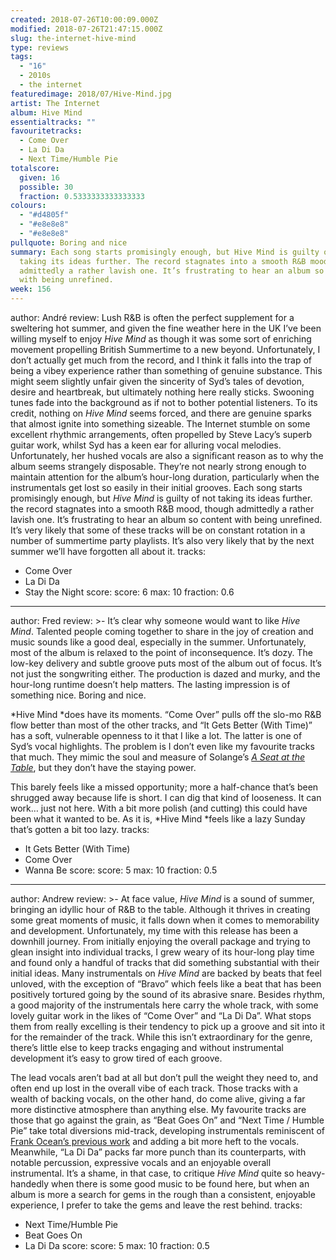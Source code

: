 ```yaml
---
created: 2018-07-26T10:00:09.000Z
modified: 2018-07-26T21:47:15.000Z
slug: the-internet-hive-mind
type: reviews
tags:
  - "16"
  - 2010s
  - the internet
featuredimage: 2018/07/Hive-Mind.jpg
artist: The Internet
album: Hive Mind
essentialtracks: ""
favouritetracks:
  - Come Over
  - La Di Da
  - Next Time/Humble Pie
totalscore:
  given: 16
  possible: 30
  fraction: 0.5333333333333333
colours:
  - "#d4805f"
  - "#e8e8e8"
  - "#e8e8e8"
pullquote: Boring and nice
summary: Each song starts promisingly enough, but Hive Mind is guilty of not
  taking its ideas further. The record stagnates into a smooth R&B mood, though
  admittedly a rather lavish one. It’s frustrating to hear an album so content
  with being unrefined.
week: 156
---
```

author: André
review: Lush R&B is often the perfect supplement for a sweltering hot summer,
  and given the fine weather here in the UK I’ve been willing myself to enjoy
  *Hive Mind* as though it was some sort of enriching movement propelling
  British Summertime to a new beyond. Unfortunately, I don’t actually get much
  from the record, and I think it falls into the trap of being a vibey
  experience rather than something of genuine substance. This might seem
  slightly unfair given the sincerity of Syd’s tales of devotion, desire and
  heartbreak, but ultimately nothing here really sticks. Swooning tunes fade
  into the background as if not to bother potential listeners. To its credit,
  nothing on *Hive Mind* seems forced, and there are genuine sparks that almost
  ignite into something sizeable. The Internet stumble on some excellent
  rhythmic arrangements, often propelled by Steve Lacy’s superb guitar work,
  whilst Syd has a keen ear for alluring vocal melodies. Unfortunately, her
  hushed vocals are also a significant reason as to why the album seems
  strangely disposable. They’re not nearly strong enough to maintain attention
  for the album’s hour-long duration, particularly when the instrumentals get
  lost so easily in their initial grooves. Each song starts promisingly enough,
  but *Hive Mind* is guilty of not taking its ideas further. the record
  stagnates into a smooth R&B mood, though admittedly a rather lavish one. It’s
  frustrating to hear an album so content with being unrefined. It’s very likely
  that some of these tracks will be on constant rotation in a number of
  summertime party playlists. It’s also very likely that by the next summer
  we’ll have forgotten all about it.
tracks:
  - Come Over
  - ­­La Di Da
  - ­­Stay the Night
score:
  score: 6
  max: 10
  fraction: 0.6
---
author: Fred
review: >-
  It’s clear why someone would want to like *Hive Mind*. Talented people coming
  together to share in the joy of creation and music sounds like a good deal,
  especially in the summer. Unfortunately, most of the album is relaxed to the
  point of inconsequence. It’s dozy. The low-key delivery and subtle groove puts
  most of the album out of focus. It’s not just the songwriting either. The
  production is dazed and murky, and the hour-long runtime doesn’t help matters.
  The lasting impression is of something nice. Boring and nice.

  *Hive Mind *does have its moments. “Come Over” pulls off the slo-mo R&B flow better than most of the other tracks, and “It Gets Better (With Time)” has a soft, vulnerable openness to it that I like a lot. The latter is one of Syd’s vocal highlights. The problem is I don’t even like my favourite tracks that much. They mimic the soul and measure of Solange’s [*A Seat at the Table*](<https://audioxide.com/reviews/solange-a-seat-at-the-table/>), but they don’t have the staying power.

  This barely feels like a missed opportunity; more a half-chance that’s been shrugged away because life is short. I can dig that kind of looseness. It can work… just not here. With a bit more polish (and cutting) this could have been what it wanted to be. As it is, *Hive Mind *feels like a lazy Sunday that’s gotten a bit too lazy.
tracks:
  - It Gets Better (With Time)
  - ­­Come Over
  - ­­Wanna Be
score:
  score: 5
  max: 10
  fraction: 0.5
---
author: Andrew
review: >-
  At face value, *Hive Mind* is a sound of summer, bringing an idyllic hour of
  R&B to the table. Although it thrives in creating some great moments of music,
  it falls down when it comes to memorability and development. Unfortunately, my
  time with this release has been a downhill journey. From initially enjoying
  the overall package and trying to glean insight into individual tracks, I grew
  weary of its hour-long play time and found only a handful of tracks that did
  something substantial with their initial ideas. Many instrumentals on *Hive
  Mind* are backed by beats that feel unloved, with the exception of “Bravo”
  which feels like a beat that has been positively tortured going by the sound
  of its abrasive snare. Besides rhythm, a good majority of the instrumentals
  here carry the whole track, with some lovely guitar work in the likes of “Come
  Over” and “La Di Da”. What stops them from really excelling is their tendency
  to pick up a groove and sit into it for the remainder of the track. While this
  isn’t extraordinary for the genre, there’s little else to keep tracks engaging
  and without instrumental development it’s easy to grow tired of each groove.

  The lead vocals aren’t bad at all but don’t pull the weight they need to, and often end up lost in the overall vibe of each track. Those tracks with a wealth of backing vocals, on the other hand, do come alive, giving a far more distinctive atmosphere than anything else. My favourite tracks are those that go against the grain, as “Beat Goes On” and “Next Time / Humble Pie” take total diversions mid-track, developing instrumentals reminiscent of [Frank Ocean’s previous work](<https://audioxide.com/reviews/frank-ocean-channel-orange/>) and adding a bit more heft to the vocals. Meanwhile, “La Di Da” packs far more punch than its counterparts, with notable percussion, expressive vocals and an enjoyable overall instrumental. It’s a shame, in that case, to critique *Hive Mind* quite so heavy-handedly when there is some good music to be found here, but when an album is more a search for gems in the rough than a consistent, enjoyable experience, I prefer to take the gems and leave the rest behind.
tracks:
  - Next Time/Humble Pie
  - ­­Beat Goes On
  - ­­La Di Da
score:
  score: 5
  max: 10
  fraction: 0.5
